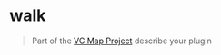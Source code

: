 # walk

> Part of the [VC Map Project](https://github.com/virtualcitySYSTEMS/map-ui)
> describe your plugin
